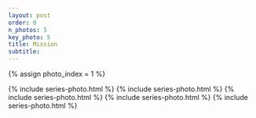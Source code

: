 ```yaml
---
layout: post
order: 0
n_photos: 5
key_photo: 5
title: Mission
subtitle: 
---
```


{% assign photo_index = 1 %}

{% include series-photo.html %}
{% include series-photo.html %}
{% include series-photo.html %}
{% include series-photo.html %}
{% include series-photo.html %}

